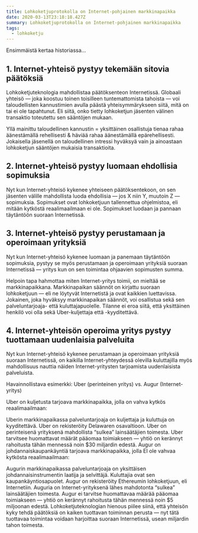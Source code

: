 ```yaml
---
title: Lohkoketjuprotokolla on Internet-pohjainen markkinapaikka
date: 2020-03-13T23:18:18.427Z
summary: Lohkoketjuprotokolla on Internet-pohjainen markkinapaikka
tags:
  - lohkoketju
---
```

Ensimmäistä kertaa historiassa…

## 1. Internet-yhteisö pystyy tekemään sitovia päätöksiä

Lohkoketjuteknologia mahdollistaa päätöksenteon Internetissä. Globaali yhteisö — joka koostuu toinen toisilleen tuntemattomista tahoista — voi taloudellisten kannustimien avulla päästä yhteisymmärykseen siitä, mitä on tai ei ole tapahtunut. Eli siitä, onko tietty lohkoketjun jäsenten välinen transaktio toteutettu sen sääntöjen mukaan.

Yllä mainittu taloudellinen kannustin = yksittäinen osallistuja tienaa rahaa äänestämällä rehellisesti & häviää rahaa äänestämällä epärehellisesti.
Jokaisella jäsenellä on taloudellinen intressi hyväksyä vain ja ainoastaan lohkoketjun sääntöjen mukaisia transaktioita.

## 2. Internet-yhteisö pystyy luomaan ehdollisia sopimuksia

Nyt kun Internet-yhteisö kykenee yhteiseen päätöksentekoon, on sen jäsenten välille mahdollista luoda ehdollisia — jos X niin Y, muutoin Z — sopimuksia. Sopimukset ovat lohkoketjuun tallennettua ohjelmistoa, eli mitään kytköstä reaalimaailmaan ei ole. Sopimukset luodaan ja pannaan täytäntöön suoraan Internetissä.

## 3. Internet-yhteisö pystyy perustamaan ja operoimaan yrityksiä

Nyt kun Internet-yhteisö kykenee luomaan ja panemaan täytäntöön sopimuksia, pystyy se myös perustamaan ja operoimaan yrityksiä suoraan Internetissä — yritys kun on sen toimintaa ohjaavien sopimusten summa.

Helpoin tapa hahmottaa miten Internet-yritys toimii, on mieltää se markkinapaikkana.
Markkinapaikan säännöt on kirjattu suoraan lohkoketjuun — eli ne löytyvät Internetistä ja ovat kaikkien luettavissa.
Jokainen, joka hyväksyy markkinapaikan säännöt, voi osallistua sekä sen palveluntarjoaja- että kuluttajapuolelle. Tilanne ei eroa siitä, että yksittäinen henkilö voi olla sekä Uber-kuljettaja että -kyyditettävä.

## 4. Internet-yhteisön operoima yritys pystyy tuottamaan uudenlaisia palveluita

Nyt kun Internet-yhteisö kykenee perustamaan ja operoimaan yrityksiä suoraan Internetissä, on kaikilla Internet-yhteydessä olevilla kuluttajilla myös mahdollisuus nauttia näiden Internet-yritysten tarjoamista uudenlaisista palveluista.

Havainnollistava esimerkki: Uber (perinteinen yritys) vs. Augur (Internet-yritys)

Uber on kuljetusta tarjoava markkinapaikka, jolla on vahva kytkös reaalimaailmaan:

Uberin markkinapaikassa palveluntarjoaja on kuljettaja ja kuluttuja on kyyditettävä.
Uber on rekisteröity Delawaren osavaltioon.
Uber on perinteisenä yrityksenä mahdollista “sulkea” lainsäätäjien toimesta.
Uber tarvitsee huomattavat määrät pääomaa toimiakseen — yhtiö on kerännyt rahoitusta tähän mennessä noin $30 miljardin edestä.
Augur on johdannaiskaupankäyntiä tarjoava markkinapaikka, jolla EI ole vahvaa kytkösta reaalimaailmaan:

Augurin markkinapaikassa palveluntarjoaja on yksittäisen johdannaisinstrumentin laatija ja selvittäjä. Kuluttajia ovat sen kaupankäyntiosapuolet.
Augur on rekisteröity Ethereumin lohkoketjuun, eli Internetiin.
Auguria on Internet-yrityksenä lähes mahdotonta “sulkea” lainsäätäjien toimesta.
Augur ei tarvitse huomattavaa määrää pääomaa toimiakseen — yhtiö on kerännyt rahoitusta tähän mennessä noin $5 miljoonan edestä.
Lohkoketjuteknologian hienous piilee siinä, että yhteisön kyky tehdä päätöksiä on kaiken tuottavan toiminnan perusta — nyt tätä tuottavaa toimintaa voidaan harjoittaa suoraan Internetissä, usean miljardin tahon toimesta.